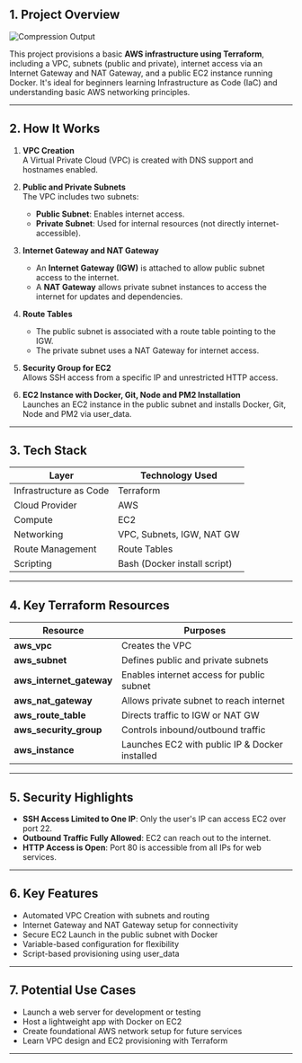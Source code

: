

## 1. Project Overview

![Compression Output](https://d3vc6iedgmxs4m.cloudfront.net/vpc-network.png)

This project provisions a basic **AWS infrastructure using Terraform**, including a VPC, subnets (public and private), internet access via an Internet Gateway and NAT Gateway, and a public EC2 instance running Docker. It's ideal for beginners learning Infrastructure as Code (IaC) and understanding basic AWS networking principles.

---

## 2. How It Works

1. **VPC Creation**  
   A Virtual Private Cloud (VPC) is created with DNS support and hostnames enabled.

2. **Public and Private Subnets**  
   The VPC includes two subnets:
   - **Public Subnet**: Enables internet access.
   - **Private Subnet**: Used for internal resources (not directly internet-accessible).

3. **Internet Gateway and NAT Gateway**  
   - An **Internet Gateway (IGW)** is attached to allow public subnet access to the internet.
   - A **NAT Gateway** allows private subnet instances to access the internet for updates and dependencies.

4. **Route Tables**  
   - The public subnet is associated with a route table pointing to the IGW.
   - The private subnet uses a NAT Gateway for internet access.

5. **Security Group for EC2**  
   Allows SSH access from a specific IP and unrestricted HTTP access.

6. **EC2 Instance with Docker, Git, Node and PM2 Installation**  
   Launches an EC2 instance in the public subnet and installs Docker, Git, Node and PM2 via user_data.

---

## 3. Tech Stack

| Layer                         | Technology Used                               |
|-------------------------------|-----------------------------------------------|
| Infrastructure as Code        | Terraform                                     |
| Cloud Provider                | AWS                                           |
| Compute                       | EC2                                           |
| Networking                    | VPC, Subnets, IGW, NAT GW                     |
| Route Management              | Route Tables                                  |
| Scripting                     | Bash (Docker install script)                  |

---

## 4. Key Terraform Resources

| Resource                  | Purposes                                       |
|---------------------------|------------------------------------------------|
| **aws_vpc**               | Creates the VPC                                |
| **aws_subnet**            | Defines public and private subnets             |
| **aws_internet_gateway**  | Enables internet access for public subnet      |
| **aws_nat_gateway**       | Allows private subnet to reach internet        |
| **aws_route_table**       | Directs traffic to IGW or NAT GW               |
| **aws_security_group**    | Controls inbound/outbound traffic              |
| **aws_instance**          | Launches EC2 with public IP & Docker installed |

---

## 5. Security Highlights

- **SSH Access Limited to One IP**: Only the user's IP can access EC2 over port 22.
- **Outbound Traffic Fully Allowed**: EC2 can reach out to the internet.
- **HTTP Access is Open**: Port 80 is accessible from all IPs for web services.

---

## 6. Key Features

- Automated VPC Creation with subnets and routing 
- Internet Gateway and NAT Gateway setup for connectivity
- Secure EC2 Launch in the public subnet with Docker
- Variable-based configuration for flexibility
- Script-based provisioning using user_data

---

## 7. Potential Use Cases

- Launch a web server for development or testing  
- Host a lightweight app with Docker on EC2  
- Create foundational AWS network setup for future services
- Learn VPC design and EC2 provisioning with Terraform

---

